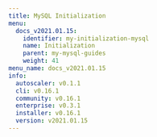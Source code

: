 ```yaml
---
title: MySQL Initialization
menu:
  docs_v2021.01.15:
    identifier: my-initialization-mysql
    name: Initialization
    parent: my-mysql-guides
    weight: 41
menu_name: docs_v2021.01.15
info:
  autoscaler: v0.1.1
  cli: v0.16.1
  community: v0.16.1
  enterprise: v0.3.1
  installer: v0.16.1
  version: v2021.01.15
---
```



